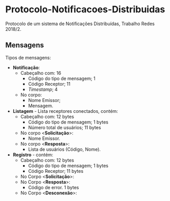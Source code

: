 # Protocolo-Notificacoes-Distribuidas
Protocolo de um sistema de Notificações Distribuídas, Trabalho Redes 2018/2.

## Mensagens
Tipos de mensagens:
- **Notificação**:
	- Cabeçalho com: 16
		- Código do tipo de mensagem; 1
		- Código Receptor; 11
		- _Timestamp_; 4
	- No corpo:
		- Nome Emissor;
		- Mensagem.
- **Listagem** - Lista receptores conectados, contém:
	- Cabeçalho com: 12 bytes
		- Código do tipo de mensagem; 1 bytes
		- Número total de usuários; 11 bytes
	- No corpo <**Solicitação**>:
		- Nome Emissor.
	- No corpo <**Resposta**>:
		- Lista de usuários (Código, Nome).
- **Registro** - contém:
	- Cabeçalho com: 12 bytes
		- Código do tipo de mensagem; 1 bytes
		- Código Receptor; 11 bytes
	- No Corpo <**Solicitação**>:
	- No Corpo <**Resposta**>:
		- Código de error. 1 bytes
	- No Corpo <**Desconexão**>:
